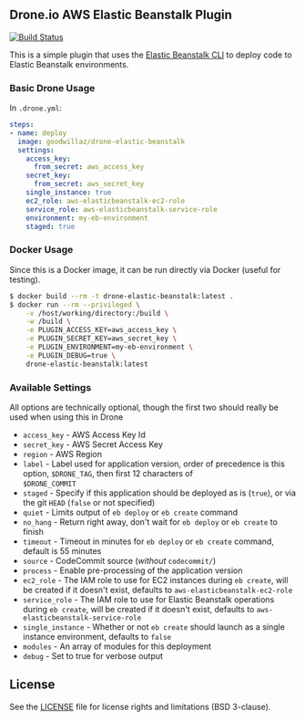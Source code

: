 ## Drone.io AWS Elastic Beanstalk Plugin

[![Build Status](https://drone.gwaz.org/api/badges/goodwillaz/drone-elastic-beanstalk/status.svg)](https://drone.gwaz.org/goodwillaz/drone-elastic-beanstalk)

This is a simple plugin that uses the [Elastic Beanstalk CLI](https://docs.aws.amazon.com/elasticbeanstalk/latest/dg/eb-cli3.html)
to deploy code to Elastic Beanstalk environments.

### Basic Drone Usage

In `.drone.yml`:

```yaml
steps:
- name: deploy
  image: goodwillaz/drone-elastic-beanstalk
  settings:
    access_key:
      from_secret: aws_access_key
    secret_key:
      from_secret: aws_secret_key
    single_instance: true
    ec2_role: aws-elasticbeanstalk-ec2-role
    service_role: aws-elasticbeanstalk-service-role
    environment: my-eb-environment
    staged: true
```

### Docker Usage

Since this is a Docker image, it can be run directly via Docker (useful for testing).

```bash
$ docker build --rm -t drone-elastic-beanstalk:latest .
$ docker run --rm --privileged \
    -v /host/working/directory:/build \
    -w /build \
    -e PLUGIN_ACCESS_KEY=aws_access_key \
    -e PLUGIN_SECRET_KEY=aws_secret_key \
    -e PLUGIN_ENVIRONMENT=my-eb-environment \
    -e PLUGIN_DEBUG=true \
    drone-elastic-beanstalk:latest
```

### Available Settings

All options are technically optional, though the first two should really be used when using this in Drone

* `access_key` - AWS Access Key Id
* `secret_key` - AWS Secret Access Key
* `region` - AWS Region
* `label` - Label used for application version, order of precedence is this option, `$DRONE_TAG`, then first 12 characters of  
    `$DRONE_COMMIT`
* `staged` - Specify if this application should be deployed as is (`true`), or via the git `HEAD` (`false` or 
    not specified)
* `quiet` - Limits output of `eb deploy` or `eb create` command
* `no_hang` - Return right away, don't wait for `eb deploy` or `eb create` to finish
* `timeout` - Timeout in minutes for `eb deploy` or `eb create` command, default is 55 minutes
* `source` - CodeCommit source (_without_ `codecommit/`)
* `process` - Enable pre-processing of the application version
* `ec2_role` - The IAM role to use for EC2 instances during `eb create`, will be created if it doesn't exist, defaults to `aws-elasticbeanstalk-ec2-role`
* `service_role` - The IAM role to use for Elastic Beanstalk operations during `eb create`, will be created if it doesn't exist, defaults to `aws-elasticbeanstalk-service-role`
* `single_instance` - Whether or not `eb create` should launch as a single instance environment, defaults to `false`
* `modules` - An array of modules for this deployment
* `debug` - Set to true for verbose output

## License

See the [LICENSE](LICENSE.md) file for license rights and limitations (BSD 3-clause).
